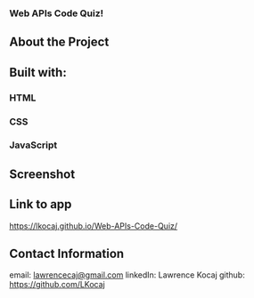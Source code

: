 ### Web APIs Code Quiz!

## About the Project

## Built with:
### HTML
### CSS
### JavaScript

## Screenshot

## Link to app

https://lkocaj.github.io/Web-APIs-Code-Quiz/

## Contact Information

email: lawrencecaj@gmail.com
linkedIn: Lawrence Kocaj
github: https://github.com/LKocaj
